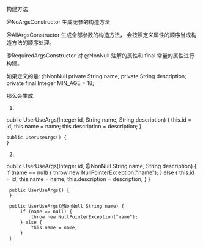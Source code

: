 构建方法

@NoArgsConstructor 生成无参的构造方法

@AllArgsConstructor 生成全部参数的构造方法， 会按照定义属性的顺序当成构造方法的顺序处理。 


@RequiredArgsConstructor  对 @NonNull 注解的属性和 final 常量的属性进行构建。 


如果定义的是:
	@NonNull
	private String name;
	private String description;
	private final Integer MIN_AGE = 18;
	 
那么会生成: 	 
	  
1. 


 public UserUseArgs(Integer id, String name, String description) {
        this.id = id;
        this.name = name;
        this.description = description;
    }

    public UserUseArgs() {
    }
    
 2. 
 
 public UserUseArgs(Integer id, @NonNull String name, String description) {
         if (name == null) {
             throw new NullPointerException("name");
         } else {
             this.id = id;
             this.name = name;
             this.description = description;
         }
     }
 
     public UserUseArgs() {
     }
 
     public UserUseArgs(@NonNull String name) {
         if (name == null) {
             throw new NullPointerException("name");
         } else {
             this.name = name;
         }
     }   